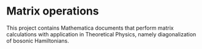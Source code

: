 # Matrix operations

This project contains Mathematica documents that perform matrix calculations with application in Theoretical Physics, namely diagonalization of bosonic Hamiltonians.
